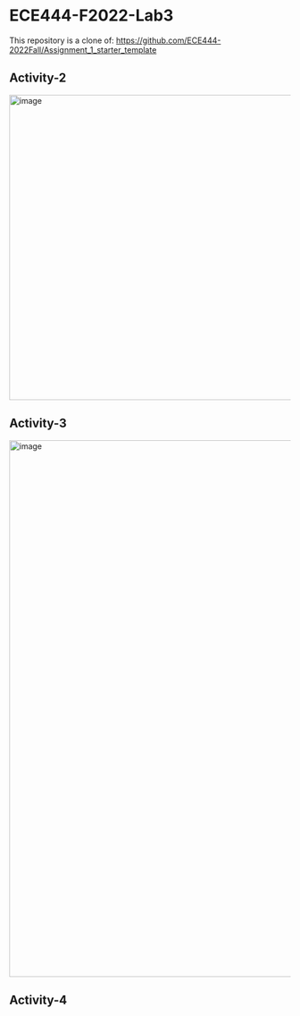 # ECE444-F2022-Lab3

This repository is a clone of: https://github.com/ECE444-2022Fall/Assignment_1_starter_template

## Activity-2

<img width="546" alt="image" src="https://user-images.githubusercontent.com/62436455/193471790-95f0a5c6-dd69-4e15-92d8-6fb42fb48707.png">

## Activity-3

<img width="960" alt="image" src="https://user-images.githubusercontent.com/62436455/193472965-7de7c213-61f5-422e-9a8e-f17de704a6e8.png">

## Activity-4
